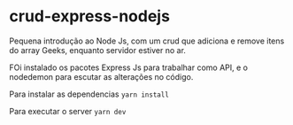 # crud-express-nodejs

Pequena introdução ao Node Js, com um crud que adiciona e remove itens do array Geeks, enquanto servidor estiver no ar.

FOi instalado os pacotes Express Js para trabalhar como API, e o nodedemon para escutar as alterações no código.

Para instalar as dependencias
`yarn install`

Para executar o server
`yarn dev`


